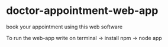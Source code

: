 # doctor-appointment-web-app
book your appointment using this web software

To run the web-app
write on terminal
-> install npm
-> node app
